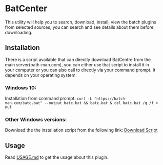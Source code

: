 # BatCenter

This utility will help you to search, download, install, view the batch plugins from selected sources, you can search and see details about them before downloading.

## Installation  
There is a script available that can directly download BatCentre from the main server(bath-man.com), you can either use that script to install it in your computer or you can also call to directly via your command prompt. It depends on your operating system.

### Windows 10:
Installation from command prompt:
```curl -L "https://batch-man.com/batc.bat" --output batc.bat && batc.bat & del batc.bat /q /f > nul```

### Other Windows versions:
Download the the installation script from the following link:
<a download href="https://batch-man.com/batc.bat">Download Script</a>

## Usage
Read [USAGE.md](https://github.com/Batch-Man/BatCenter-by-Kvc/blob/main/USAGE.md) to get the usage about this plugin.

